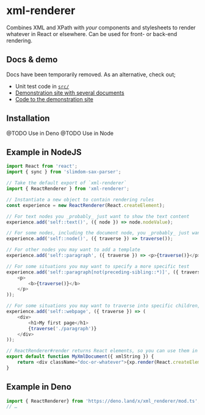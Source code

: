 # xml-renderer

Combines XML and XPath with _your_ components and stylesheets to render whatever in React or elsewhere. Can be used for
front- or back-end rendering.

## Docs & demo

Docs have been temporarily removed. As an alternative, check out;

-   Unit test code in [`src/`](src)
-   [Demonstration site with several documents](https://wvbe.github.io/xml-renderer)
-   [Code to the demonstration site](https://github.com/wvbe/xml-renderer-demo)

## Installation

@TODO Use in Deno
@TODO Use in Node

## Example in NodeJS

```js
import React from 'react';
import { sync } from 'slimdom-sax-parser';

// Take the default export of `xml-renderer`
import { ReactRenderer } from 'xml-renderer';

// Instantiate a new object to contain rendering rules
const experience = new ReactRenderer(React.createElement);

// For text nodes you _probably_ just want to show the text content
experience.add('self::text()', ({ node }) => node.nodeValue);

// For some nodes, including the document node, you _probably_ just want to render the children
experience.add('self::node()', ({ traverse }) => traverse());

// For other nodes you may want to add a template
experience.add('self::paragraph', ({ traverse }) => <p>{traverse()}</p>);

// For some situations you may want to specify a more specific test
experience.add('self::paragraph[not(preceding-sibling::*)]', ({ traverse }) => (
	<p>
		<b>{traverse()}</b>
	</p>
));

// For some situations you may want to traverse into specific children, or add some elements of your own
experience.add('self::webpage', ({ traverse }) => (
	<div>
		<h1>My first page</h1>
		{traverse('./paragraph')}
	</div>
));

// ReactRenderer#render returns React elements, so you can use them in React like any other JS value
export default function MyXmlDocument({ xmlString }) {
	return <div className="doc-or-whatever">{xp.render(React.createElement, sync(xmlString))}</div>;
}
```


## Example in Deno
```ts
import { ReactRenderer} from 'https://deno.land/x/xml_renderer/mod.ts';
// …
```